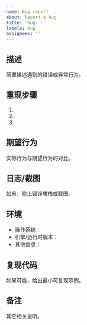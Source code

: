 ```yaml
---
name: Bug report
about: Report a bug
title: 'bug: '
labels: bug
assignees: ''
---
```


## 描述

简要描述遇到的错误或异常行为。

## 重现步骤

1. 
2. 
3. 

## 期望行为

实际行为与期望行为的对比。

## 日志/截图

如有，附上错误堆栈或截图。

## 环境

- 操作系统：
- 引擎/运行时版本：
- 其他信息：

## 复现代码

如果可能，给出最小可复现示例。

## 备注

其它相关说明。
